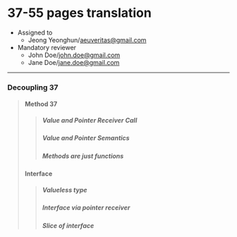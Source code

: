 # 37-55 pages translation

- Assigned to
  - Jeong Yeonghun/aeuveritas@gmail.com
- Mandatory reviewer
  - John Doe/john.doe@gmail.com
  - Jane Doe/jane.doe@gmail.com

---

### Decoupling 37

> #### Method 37
>
> > ##### Value and Pointer Receiver Call
> >
> > ##### Value and Pointer Semantics
> >
> > ##### Methods are just functions
>
> #### Interface
>
> > ##### Valueless type
> >
> > ##### Interface via pointer receiver
> >
> > ##### Slice of interface
